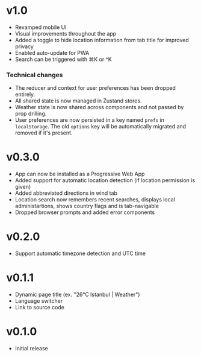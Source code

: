 # v1.0
- Revamped mobile UI
- Visual improvements throughout the app
- Added a toggle to hide location information from tab title for improved privacy
- Enabled auto-update for PWA
- Search can be triggered with ⌘K or ^K

### Technical changes
- The reducer and context for user preferences has been dropped entirely.
- All shared state is now managed in Zustand stores.
- Weather state is now shared across components and not passed by prop drilling.
- User preferences are now persisted in a key named `prefs` in `localStorage`. The old `options` key will be automatically migrated and removed if it's present.

# v0.3.0
- App can now be installed as a Progressive Web App
- Added support for automatic location detection (if location permission is given)
- Added abbreviated directions in wind tab
- Location search now remembers recent searches, displays local administartions, shows country flags and is tab-navigable
- Dropped browser prompts and added error components

# v0.2.0
- Support automatic timezone detection and UTC time

# v0.1.1
- Dynamic page title (ex. "26°C Istanbul | Weather")
- Language switcher
- Link to source code

# v0.1.0
- Initial release